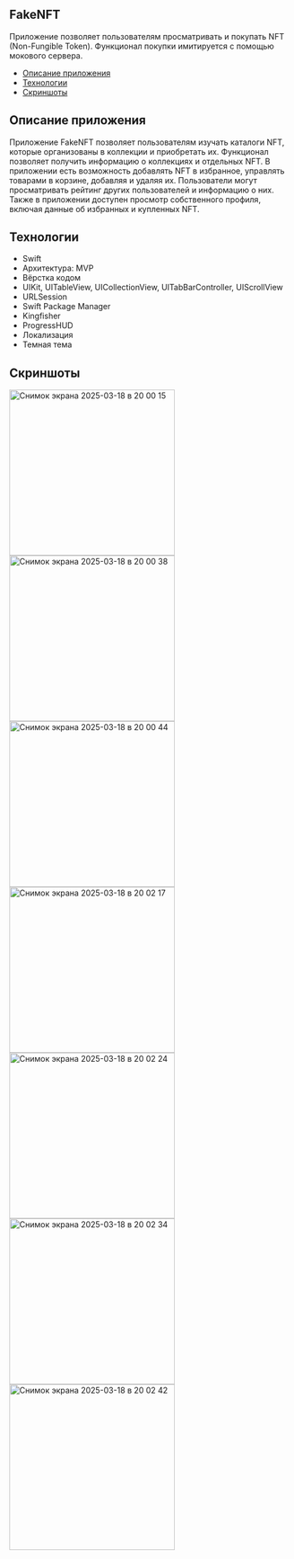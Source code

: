 ## **FakeNFT**

Приложение позволяет пользователям просматривать и покупать NFT (Non-Fungible Token). Функционал покупки имитируется с помощью мокового сервера.

- [Описание приложения](#описание-приложения)
- [Технологии](#технологии)
- [Скриншоты](#скриншоты)

## **Описание приложения**

Приложение FakeNFT позволяет пользователям изучать каталоги NFT, которые организованы в коллекции и приобретать их. Функционал позволяет получить информацию о коллекциях и отдельных NFT. В приложении есть возможность добавлять NFT в избранное, управлять товарами в корзине, добавляя и удаляя их. Пользователи могут просматривать рейтинг других пользователей и информацию о них. Также в приложении доступен просмотр собственного профиля, включая данные об избранных и купленных NFT.

## **Технологии**

- Swift
- Архитектура: MVP
- Вёрстка кодом
- UIKit, UITableView, UICollectionView, UITabBarController, UIScrollView
- URLSession
- Swift Package Manager
- Kingfisher
- ProgressHUD
- Локализация
- Темная тема


## **Скриншоты**
<img width="295" alt="Снимок экрана 2025-03-18 в 20 00 15" src="https://github.com/user-attachments/assets/d6035bf4-9c1c-4e6a-aff5-9eff4fadf299" />
<img width="295" alt="Снимок экрана 2025-03-18 в 20 00 38" src="https://github.com/user-attachments/assets/c1a2b518-50a4-4e26-95b6-d78222564c27" />
<img width="295" alt="Снимок экрана 2025-03-18 в 20 00 44" src="https://github.com/user-attachments/assets/0210532f-a572-4c84-8361-978a1bc85c91" />
<img width="295" alt="Снимок экрана 2025-03-18 в 20 02 17" src="https://github.com/user-attachments/assets/84b4b7f5-7732-4ef3-b58b-93e5d1471006" />
<img width="295" alt="Снимок экрана 2025-03-18 в 20 02 24" src="https://github.com/user-attachments/assets/2c3aefaa-16fd-41a0-af44-28f57b9d7116" />
<img width="295" alt="Снимок экрана 2025-03-18 в 20 02 34" src="https://github.com/user-attachments/assets/ddc0cca3-a95f-489c-bfeb-2e17ca3d8d71" />
<img width="295" alt="Снимок экрана 2025-03-18 в 20 02 42" src="https://github.com/user-attachments/assets/ef19473d-2256-44c8-9b7d-ee86d4cdcf4f" />





